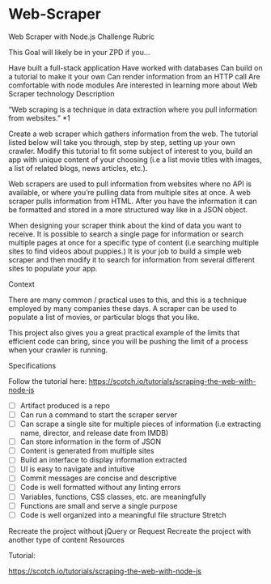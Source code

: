 # Web-Scraper
Web Scraper with Node.js
Challenge Rubric

This Goal will likely be in your ZPD if you…

Have built a full-stack application
Have worked with databases
Can build on a tutorial to make it your own
Can render information from an HTTP call
Are comfortable with node modules
Are interested in learning more about Web Scraper technology
Description

“Web scraping is a technique in data extraction where you pull information from websites.” *1

Create a web scraper which gathers information from the web. The tutorial listed below will take you through, step by step, setting up your own crawler. Modify this tutorial to fit some subject of interest to you, build an app with unique content of your choosing (i.e a list movie titles with images, a list of related blogs, news articles, etc.).

Web scrapers are used to pull information from websites where no API is available, or where you’re pulling data from multiple sites at once. A web scraper pulls information from HTML. After you have the information it can be formatted and stored in a more structured way like in a JSON object.

When designing your scraper think about the kind of data you want to receive. It is possible to search a single page for information or search multiple pages at once for a specific type of content (i.e searching multiple sites to find videos about puppies.) It is your job to build a simple web scraper and then modify it to search for information from several different sites to populate your app.

Context

There are many common / practical uses to this, and this is a technique employed by many companies these days. A scraper can be used to populate a list of movies, or particular blogs that you like.

This project also gives you a great practical example of the limits that efficient code can bring, since you will be pushing the limit of a process when your crawler is running.

Specifications

Follow the tutorial here: https://scotch.io/tutorials/scraping-the-web-with-node-js

 - [ ] Artifact produced is a repo
  - [ ] Can run a command to start the scraper server
  - [ ] Can scrape a single site for multiple pieces of information (i.e extracting name, director, and release date from IMDB)
 - [ ] Can store information in the form of JSON
 - [ ] Content is generated from multiple sites
  - [ ] Build an interface to display information extracted
  - [ ] UI is easy to navigate and intuitive
  - [ ] Commit messages are concise and descriptive
  - [ ] Code is well formatted without any linting errors
  - [ ] Variables, functions, CSS classes, etc. are meaningfully
  - [ ] Functions are small and serve a single purpose
  - [ ] Code is well organized into a meaningful file structure
Stretch

 Recreate the project without jQuery or Request
 Recreate the project with another type of content
Resources

Tutorial:

https://scotch.io/tutorials/scraping-the-web-with-node-js
